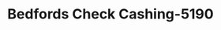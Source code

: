 ---
f_zip-code: 38464
f_state-code: TN
title: Bedfords Check Cashing-5190
f_phone: 931-766-3939
f_city-only: Lawrenceburg
f_address: 309 N Locust Ave Lawrenceburg
f_location-unique-id: '5190'
slug: bedfords-check-cashing-5190
updated-on: '2024-05-30T13:46:58.046Z'
created-on: '2024-05-30T13:36:59.803Z'
published-on: '2024-05-30T13:54:32.469Z'
f_city-state: cms/city/lawrenceburg-tn.md
f_company: cms/company/bedfords-check-cashing.md
f_state: cms/state/tennessee.md
layout: '[payday-loan].html'
tags: payday-loan
---